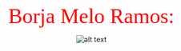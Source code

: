 
<center> 
 <span  style="font-family:Papyrus; font-size:3em; color:red">  Borja Melo Ramos:</span>

![alt text][logo]

[logo]: https://i.pinimg.com/originals/ba/2f/02/ba2f02821b17b3e7e45e96edd34f6ee8.gif "Minions"
</center>



